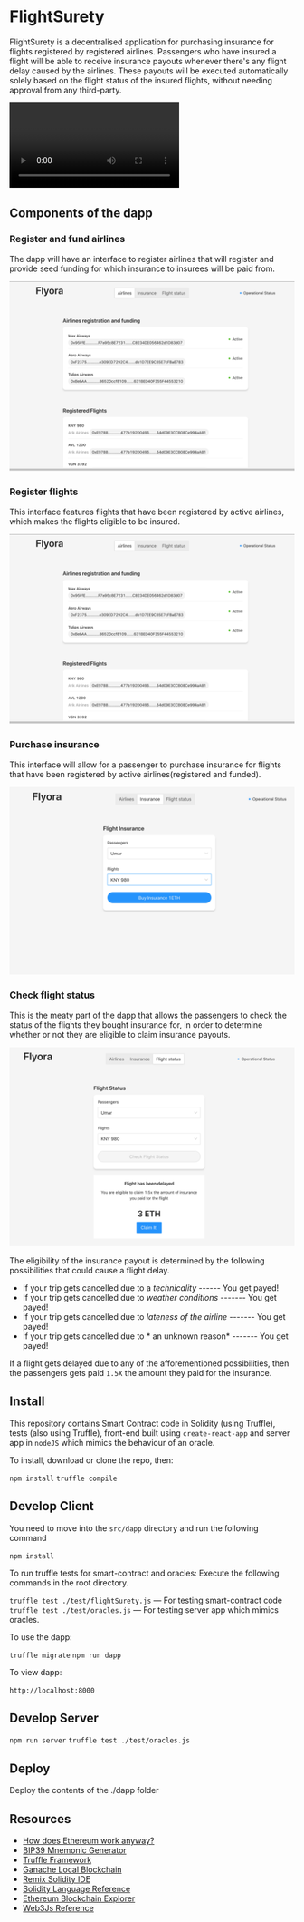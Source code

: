 # FlightSurety

FlightSurety is a decentralised application for purchasing insurance for flights registered by registered airlines. Passengers who have insured a flight will be able to receive insurance payouts whenever there's any flight delay caused by the airlines. These payouts will be executed automatically solely based on the flight status of the insured flights, without needing approval from any third-party.  

![Airline registration](./assets/flyora.mp4)


## Components of the dapp

### Register and fund airlines
The dapp will have an interface to register airlines that will register and provide seed funding for which insurance to insurees will be paid from.

![Airline registration](./assets/airlines-registration.png)



### Register flights
This interface features flights that have been registered by active airlines, which makes the flights eligible to be insured.

![Airline registration](./assets/airlines-registration.png)  

### Purchase insurance
This interface will allow for a passenger to purchase insurance for flights that have been registered by active airlines(registered and funded).

![Airline registration](./assets/insurance-purchase.png)  


### Check flight status
This is the meaty part of the dapp that allows the passengers to check the status of the flights they bought insurance for, in order to determine whether or not they are eligible to claim insurance payouts.  

![Airline registration](./assets/claim-insurance.png)  

The eligibility of the insurance payout is determined by the following possibilities that could cause a flight delay.  

- If your trip gets cancelled due to a *technicality* ------ You get payed!
- If your trip gets cancelled due to *weather conditions* ------- You get payed!
- If your trip gets cancelled due to *lateness of the airline* ------- You get payed!
- If your trip gets cancelled due to * an unknown reason* ------- You get payed!  

If a flight gets delayed due to any of the afforementioned possibilities, then the passengers gets paid `1.5X` the amount they paid for the insurance.  


## Install

This repository contains Smart Contract code in Solidity (using Truffle), tests (also using Truffle), front-end built using `create-react-app` and server app in `nodeJS` which mimics the behaviour of an oracle.

To install, download or clone the repo, then:

`npm install`
`truffle compile`

## Develop Client

You need to move into the `src/dapp` directory and run the following command  

`npm install`

To run truffle tests for smart-contract and oracles: Execute the following commands in the root directory.  

`truffle test ./test/flightSurety.js` — For testing smart-contract code
`truffle test ./test/oracles.js` — For testing server app which mimics oracles.

To use the dapp:

`truffle migrate`
`npm run dapp`

To view dapp:

`http://localhost:8000`

## Develop Server

`npm run server`
`truffle test ./test/oracles.js`

## Deploy

Deploy the contents of the ./dapp folder


## Resources

* [How does Ethereum work anyway?](https://medium.com/@preethikasireddy/how-does-ethereum-work-anyway-22d1df506369)
* [BIP39 Mnemonic Generator](https://iancoleman.io/bip39/)
* [Truffle Framework](http://truffleframework.com/)
* [Ganache Local Blockchain](http://truffleframework.com/ganache/)
* [Remix Solidity IDE](https://remix.ethereum.org/)
* [Solidity Language Reference](http://solidity.readthedocs.io/en/v0.4.24/)
* [Ethereum Blockchain Explorer](https://etherscan.io/)
* [Web3Js Reference](https://github.com/ethereum/wiki/wiki/JavaScript-API)